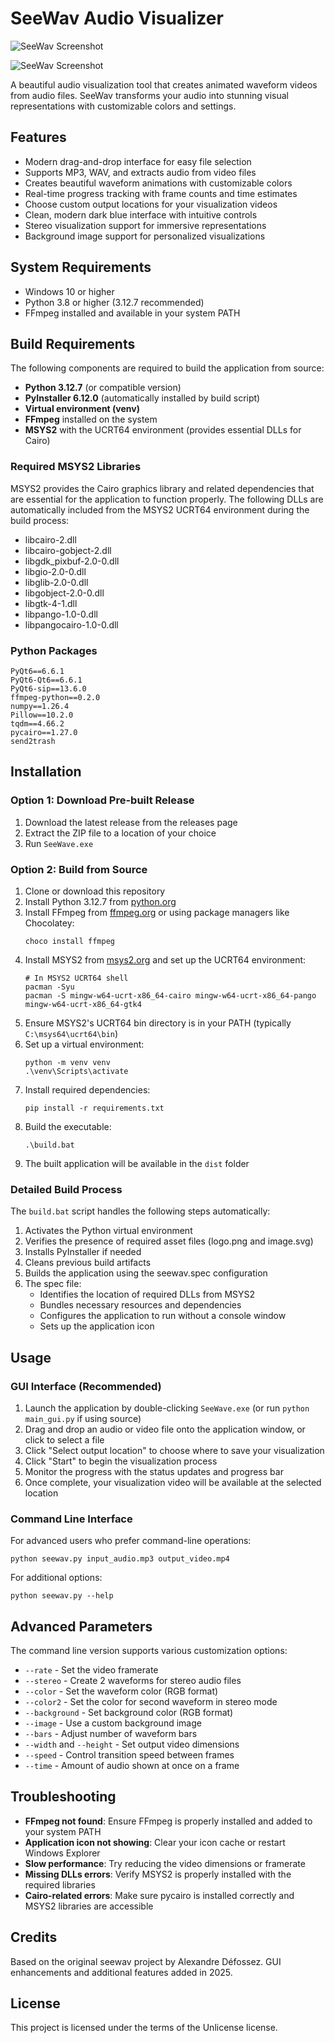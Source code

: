 # SeeWav Audio Visualizer

![SeeWav Screenshot](screenshots/1.png)

![SeeWav Screenshot](screenshots/2.png)

A beautiful audio visualization tool that creates animated waveform videos from audio files. SeeWav transforms your audio into stunning visual representations with customizable colors and settings.

## Features

- Modern drag-and-drop interface for easy file selection
- Supports MP3, WAV, and extracts audio from video files
- Creates beautiful waveform animations with customizable colors
- Real-time progress tracking with frame counts and time estimates
- Choose custom output locations for your visualization videos
- Clean, modern dark blue interface with intuitive controls
- Stereo visualization support for immersive representations
- Background image support for personalized visualizations

## System Requirements

- Windows 10 or higher
- Python 3.8 or higher (3.12.7 recommended)
- FFmpeg installed and available in your system PATH

## Build Requirements

The following components are required to build the application from source:

- **Python 3.12.7** (or compatible version)
- **PyInstaller 6.12.0** (automatically installed by build script)
- **Virtual environment (venv)**
- **FFmpeg** installed on the system
- **MSYS2** with the UCRT64 environment (provides essential DLLs for Cairo)

### Required MSYS2 Libraries

MSYS2 provides the Cairo graphics library and related dependencies that are essential for the application to function properly. The following DLLs are automatically included from the MSYS2 UCRT64 environment during the build process:

- libcairo-2.dll
- libcairo-gobject-2.dll
- libgdk_pixbuf-2.0-0.dll
- libgio-2.0-0.dll
- libglib-2.0-0.dll
- libgobject-2.0-0.dll
- libgtk-4-1.dll
- libpango-1.0-0.dll
- libpangocairo-1.0-0.dll

### Python Packages

```
PyQt6==6.6.1
PyQt6-Qt6==6.6.1
PyQt6-sip==13.6.0
ffmpeg-python==0.2.0
numpy==1.26.4
Pillow==10.2.0
tqdm==4.66.2
pycairo==1.27.0
send2trash
```

## Installation

### Option 1: Download Pre-built Release

1. Download the latest release from the releases page
2. Extract the ZIP file to a location of your choice
3. Run `SeeWave.exe`

### Option 2: Build from Source

1. Clone or download this repository
2. Install Python 3.12.7 from [python.org](https://www.python.org/downloads/)
3. Install FFmpeg from [ffmpeg.org](https://ffmpeg.org/download.html) or using package managers like Chocolatey:
   ```
   choco install ffmpeg
   ```
4. Install MSYS2 from [msys2.org](https://www.msys2.org/) and set up the UCRT64 environment:
   ```
   # In MSYS2 UCRT64 shell
   pacman -Syu
   pacman -S mingw-w64-ucrt-x86_64-cairo mingw-w64-ucrt-x86_64-pango mingw-w64-ucrt-x86_64-gtk4
   ```
5. Ensure MSYS2's UCRT64 bin directory is in your PATH (typically `C:\msys64\ucrt64\bin`)
6. Set up a virtual environment:
   ```
   python -m venv venv
   .\venv\Scripts\activate
   ```
7. Install required dependencies:
   ```
   pip install -r requirements.txt
   ```
8. Build the executable:
   ```
   .\build.bat
   ```
9. The built application will be available in the `dist` folder

### Detailed Build Process

The `build.bat` script handles the following steps automatically:

1. Activates the Python virtual environment
2. Verifies the presence of required asset files (logo.png and image.svg)
3. Installs PyInstaller if needed
4. Cleans previous build artifacts
5. Builds the application using the seewav.spec configuration
6. The spec file:
   - Identifies the location of required DLLs from MSYS2
   - Bundles necessary resources and dependencies
   - Configures the application to run without a console window
   - Sets up the application icon

## Usage

### GUI Interface (Recommended)

1. Launch the application by double-clicking `SeeWave.exe` (or run `python main_gui.py` if using source)
2. Drag and drop an audio or video file onto the application window, or click to select a file
3. Click "Select output location" to choose where to save your visualization
4. Click "Start" to begin the visualization process
5. Monitor the progress with the status updates and progress bar
6. Once complete, your visualization video will be available at the selected location

### Command Line Interface

For advanced users who prefer command-line operations:

```
python seewav.py input_audio.mp3 output_video.mp4
```

For additional options:
```
python seewav.py --help
```

## Advanced Parameters

The command line version supports various customization options:

- `--rate` - Set the video framerate
- `--stereo` - Create 2 waveforms for stereo audio files
- `--color` - Set the waveform color (RGB format)
- `--color2` - Set the color for second waveform in stereo mode
- `--background` - Set background color (RGB format)
- `--image` - Use a custom background image
- `--bars` - Adjust number of waveform bars
- `--width` and `--height` - Set output video dimensions
- `--speed` - Control transition speed between frames
- `--time` - Amount of audio shown at once on a frame

## Troubleshooting

- **FFmpeg not found**: Ensure FFmpeg is properly installed and added to your system PATH
- **Application icon not showing**: Clear your icon cache or restart Windows Explorer
- **Slow performance**: Try reducing the video dimensions or framerate
- **Missing DLLs errors**: Verify MSYS2 is properly installed with the required libraries
- **Cairo-related errors**: Make sure pycairo is installed correctly and MSYS2 libraries are accessible

## Credits

Based on the original seewav project by Alexandre Défossez.
GUI enhancements and additional features added in 2025.

## License

This project is licensed under the terms of the Unlicense license. 
